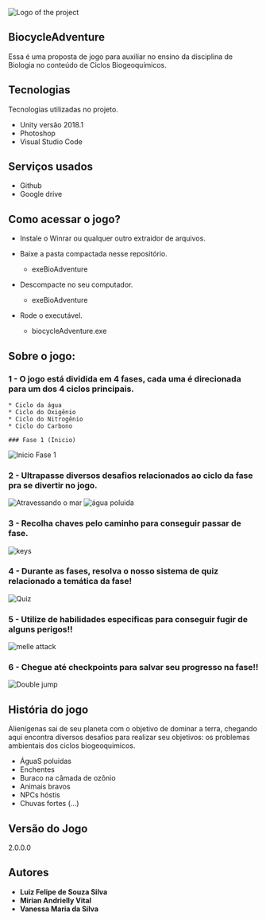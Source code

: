 
![Logo of the project](https://github.com/iLuix-Felipe/BiocycleAdventure/blob/main/public/logo.png)


## BiocycleAdventure
Essa é uma proposta de jogo para auxiliar no ensino da disciplina de Biologia no conteúdo de Ciclos Biogeoquímicos.


## Tecnologias

Tecnologias utilizadas no projeto.

* Unity versão 2018.1
* Photoshop
* Visual Studio Code

## Serviços usados

* Github
* Google drive

## Como acessar o jogo?

* Instale o Winrar ou qualquer outro extraidor de arquivos.
 
* Baixe a pasta compactada nesse repositório.
   - exeBioAdventure
  
* Descompacte no seu computador.
  - exeBioAdventure
  
* Rode o executável.
  - biocycleAdventure.exe

## Sobre o jogo:

### 1 - O jogo está dividida em 4 fases, cada uma é direcionada para um dos 4 ciclos principais.

    * Ciclo da água
    * Ciclo do Oxigênio
    * Ciclo do Nitrogênio
    * Ciclo do Carbono
    
    ### Fase 1 (Inicio)
    

![Inicio Fase 1](https://github.com/iLuix-Felipe/BiocycleAdventure/blob/main/public/post1.png)

### 2 - Ultrapasse diversos desafios relacionados ao ciclo da fase pra se divertir no jogo.


![Atravessando o mar](https://github.com/iLuix-Felipe/BiocycleAdventure/blob/main/public/post2.png)
![água poluida](https://github.com/iLuix-Felipe/BiocycleAdventure/blob/main/public/post5.png)

### 3 - Recolha chaves pelo caminho para conseguir passar de fase.


![keys](https://github.com/iLuix-Felipe/BiocycleAdventure/blob/main/public/post4.png)

### 4 - Durante as fases, resolva o nosso sistema de quiz relacionado a temática da fase!


![Quiz](https://github.com/iLuix-Felipe/BiocycleAdventure/blob/main/public/post3.png)

### 5 - Utilize de habilidades especificas para conseguir fugir de alguns perigos!!


![melle attack](https://github.com/iLuix-Felipe/BiocycleAdventure/blob/main/public/post6.png)

### 6 - Chegue até checkpoints para salvar seu progresso na fase!!


![Double jump](https://github.com/iLuix-Felipe/BiocycleAdventure/blob/main/public/post7.png)


## História do jogo

Alienígenas sai de seu planeta com o objetivo de dominar a terra, chegando aqui encontra diversos desafios para realizar seu objetivos: os problemas ambientais dos ciclos biogeoquimicos.
 - ÁguaS poluidas
 - Enchentes
 - Buraco na câmada de ozônio
 - Animais bravos
 - NPCs hóstis
 - Chuvas fortes
  (...)

  ## Versão do Jogo

  2.0.0.0


  ## Autores

  * **Luiz Felipe de Souza Silva** 
  * **Mirian Andrielly Vital**
  * **Vanessa Maria da Silva**

 
